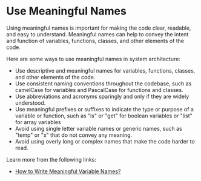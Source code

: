 # Use Meaningful Names

Using meaningful names is important for making the code clear, readable, and easy to understand. Meaningful names can help to convey the intent and function of variables, functions, classes, and other elements of the code.

Here are some ways to use meaningful names in system architecture:

- Use descriptive and meaningful names for variables, functions, classes, and other elements of the code.
- Use consistent naming conventions throughout the codebase, such as camelCase for variables and PascalCase for functions and classes.
- Use abbreviations and acronyms sparingly and only if they are widely understood.
- Use meaningful prefixes or suffixes to indicate the type or purpose of a variable or function, such as "is" or "get" for boolean variables or "list" for array variables
- Avoid using single letter variable names or generic names, such as "temp" or "x" that do not convey any meaning.
- Avoid using overly long or complex names that make the code harder to read.


Learn more from the following links:

- [How to Write Meaningful Variable Names?](https://workat.tech/machine-coding/tutorial/writing-meaningful-variable-names-clean-code-za4m83tiesy0)